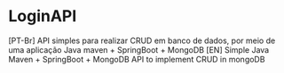 # LoginAPI
[PT-Br] API simples para realizar CRUD em banco de dados, por meio de uma aplicação Java maven + SpringBoot + MongoDB
[EN] Simple Java Maven + SpringBoot + MongoDB API to implement CRUD in mongoDB
